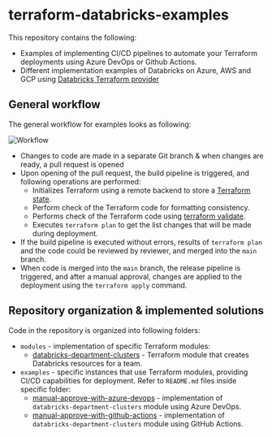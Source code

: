 # terraform-databricks-examples

This repository contains the following:
* Examples of implementing CI/CD pipelines to automate your Terraform deployments using Azure DevOps or Github Actions.
* Different implementation examples of Databricks on Azure, AWS and GCP using [Databricks Terraform provider](https://registry.terraform.io/providers/databricks/databricks/latest/docs)

## General workflow

The general workflow for examples looks as following:

![Workflow](images/terraform-databricks-pipeline-azure-devops.png)

* Changes to code are made in a separate Git branch & when changes are ready, a pull request is opened
* Upon opening of the pull request, the build pipeline is triggered, and following operations are performed:
  * Initializes Terraform using a remote backend to store a [Terraform state](https://www.terraform.io/language/state).
  * Perform check of the Terraform code for formatting consistency.
  * Performs check of the Terraform code using [terraform validate](https://www.terraform.io/cli/commands/validate).
  * Executes `terraform plan` to get the list changes that will be made during deployment.
* If the build pipeline is executed without errors, results of `terraform plan` and the code could be reviewed by reviewer, and merged into the `main` branch.
* When code is merged into the `main` branch, the release pipeline is triggered, and after a manual approval, changes are applied to the deployment using the `terraform apply` command.


## Repository organization & implemented solutions

Code in the repository is organized into following folders:

* `modules` - implementation of specific Terraform modules:
  * [databricks-department-clusters](modules/databricks-department-clusters/) - Terraform module that creates Databricks resources for a team.
* `examples` - specific instances that use Terraform modules, providing CI/CD capabilities for deployment. Refer to `README.md` files inside specific folder:
  * [manual-approve-with-azure-devops](examples/manual-approve-with-azure-devops) - implementation of `databricks-department-clusters` module using Azure DevOps. 
  * [manual-approve-with-github-actions](examples/manual-approve-with-github-actions) - implementation of `databricks-department-clusters` module using GitHub Actions. 
